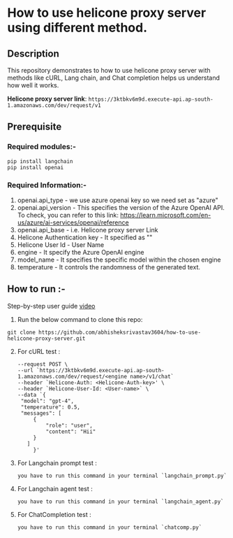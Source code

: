 # How to use helicone proxy server using different method.

## Description

This repository demonstrates to how to use helicone proxy server with methods like cURL, Lang chain, and Chat completion helps us understand how well it works.

**Helicone proxy server link**: `https://3ktbkv6m9d.execute-api.ap-south-1.amazonaws.com/dev/request/v1`


## Prerequisite

  ### Required modules:-
  `pip install langchain`<br/>
  `pip install openai`<br/>
  
  ### Required Information:-
  1.  openai.api_type - we use azure openai key so we need set as "azure"
  2.  openai.api_version - This specifies the version of the Azure OpenAI API. To check, you can refer to this link: https://learn.microsoft.com/en-us/azure/ai-services/openai/reference
  3.  openai.api_base - i.e.  Helicone proxy server Link
  4.  Helicone Authentication key - It specified as "<Helicone-Auth-Key>"
  5.  Helicone User Id - User Name
  6.  engine - It specify the Azure OpenAI engine
  7.  model_name - It specifies the specific model within the chosen engine
  8.  temperature - It controls the randomness of the generated text.



## How to run :-

Step-by-step user guide [video](https://drive.google.com/file/d/1_Lj1xmXMB-60cgm5uK_ven639Ts3Q0Lf/view?usp=sharing)

1. Run the below command to clone this repo:
```
git clone https://github.com/abhisheksrivastav3604/how-to-use-helicone-proxy-server.git
```
2. For cURL test :
   ```
   --request POST \
   --url `https://3ktbkv6m9d.execute-api.ap-south-1.amazonaws.com/dev/request/<engine name>/v1/chat`
   --header `Helicone-Auth: <Helicone-Auth-key>' \
   --header `Helicone-User-Id: <User-name>` \
   --data `{
	"model": "gpt-4",
	"temperature": 0.5,
	"messages": [
		{
			"role": "user",
			"content": "Hii"
		}
	  ]
        }'
   ```
3. For Langchain prompt test :
   ```
   you have to run this command in your terminal `langchain_prompt.py`
   ```
4. For Langchain agent test :
   ```
   you have to run this command in your terminal `langchain_agent.py`
   ```
5. For ChatCompletion test :
   ```
   you have to run this command in your terminal `chatcomp.py`
   ```
   



